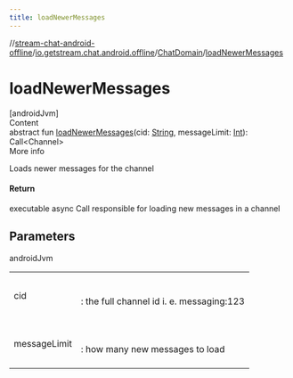 ```yaml
---
title: loadNewerMessages
---
```

//[stream-chat-android-offline](../../../index.md)/[io.getstream.chat.android.offline](../index.md)/[ChatDomain](index.md)/[loadNewerMessages](loadNewerMessages.md)



# loadNewerMessages  
[androidJvm]  
Content  
abstract fun [loadNewerMessages](loadNewerMessages.md)(cid: [String](https://kotlinlang.org/api/latest/jvm/stdlib/kotlin/-string/index.html), messageLimit: [Int](https://kotlinlang.org/api/latest/jvm/stdlib/kotlin/-int/index.html)): Call&lt;Channel&gt;  
More info  


Loads newer messages for the channel



#### Return  


executable async Call responsible for loading new messages in a channel



## Parameters  
  
androidJvm  
  
| | |
|---|---|
| <a name="io.getstream.chat.android.offline/ChatDomain/loadNewerMessages/#kotlin.String#kotlin.Int/PointingToDeclaration/"></a>cid| <a name="io.getstream.chat.android.offline/ChatDomain/loadNewerMessages/#kotlin.String#kotlin.Int/PointingToDeclaration/"></a><br/><br/>: the full channel id i. e. messaging:123<br/><br/>|
| <a name="io.getstream.chat.android.offline/ChatDomain/loadNewerMessages/#kotlin.String#kotlin.Int/PointingToDeclaration/"></a>messageLimit| <a name="io.getstream.chat.android.offline/ChatDomain/loadNewerMessages/#kotlin.String#kotlin.Int/PointingToDeclaration/"></a><br/><br/>: how many new messages to load<br/><br/>|
  
  



